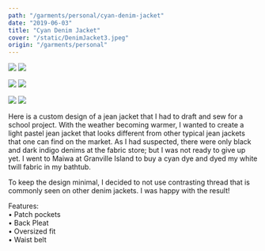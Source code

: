 ```yaml
---
path: "/garments/personal/cyan-denim-jacket"
date: "2019-06-03"
title: "Cyan Denim Jacket"
cover: "/static/DenimJacket3.jpeg"
origin: "/garments/personal"
---
```

<div className="post-content">
<div className="content-image">
<zoom-image 
  src='/static/DenimJacket.jpeg' 
  zoomSrc='/static/DenimJacket.jpeg' 
  caption='Javia - Denim Jacket'>
</zoom-image>
<hidden>
    <img src='/static/DenimJacket.jpeg' />
    <img src='/static/DenimJacket.jpeg' />
</hidden>

<zoom-image 
  src='/static/DenimJacket2.jpeg' 
  zoomSrc='/static/DenimJacket2.jpeg' 
  caption='Javia - Denim Jacket'>
</zoom-image>
<hidden>
    <img src='/static/DenimJacket2.jpeg' />
    <img src='/static/DenimJacket2.jpeg' />
</hidden>

<zoom-image 
  src='/static/DenimJacket3.jpeg' 
  zoomSrc='/static/DenimJacket3.jpeg' 
  caption='Javia - Denim Jacket'>
</zoom-image>
<hidden>
    <img src='/static/DenimJacket3.jpeg' />
    <img src='/static/DenimJacket3.jpeg' />
</hidden>
</div>
<div className="content-body">

Here is a custom design of a jean jacket that I had to draft and sew for a school project. With the weather becoming warmer, I wanted to create a light pastel jean jacket that looks different from other typical jean jackets that one can find on the market. As I had suspected, there were only black and dark indigo denims at the fabric store; but I was not ready to give up yet. I went to Maiwa at Granville Island to buy a cyan dye and dyed my white twill fabric in my bathtub. 

To keep the design minimal, I decided to not use contrasting thread that is commonly seen on other denim jackets. I was happy with the result! 

Features:  
•	Patch pockets  
•	Back Pleat  
•	Oversized fit  
•	Waist belt 
</div>
</div>
